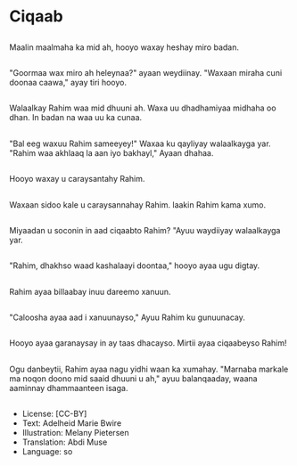 # Ciqaab

##
Maalin maalmaha ka mid ah, hooyo waxay heshay miro badan.

##
"Goormaa wax miro ah heleynaa?" ayaan weydiinay. "Waxaan miraha cuni doonaa caawa," ayay tiri hooyo.

##
Walaalkay Rahim waa mid dhuuni ah. Waxa uu dhadhamiyaa midhaha oo dhan. In badan na waa uu ka cunaa.

##
"Bal eeg waxuu Rahim sameeyey!" Waxaa ku qayliyay walaalkayga yar. "Rahim waa akhlaaq la aan iyo bakhayl," Ayaan dhahaa.

##
Hooyo waxay u caraysantahy Rahim.

##
Waxaan sidoo kale u caraysannahay Rahim. laakin Rahim kama xumo.

##
Miyaadan u soconin in aad ciqaabto Rahim? "Ayuu waydiiyay walaalkayga yar.

##
"Rahim, dhakhso waad kashalaayi doontaa," hooyo ayaa ugu digtay.

##
Rahim ayaa billaabay inuu dareemo xanuun.

##
"Caloosha ayaa aad i xanuunayso," Ayuu Rahim ku gunuunacay.

##
Hooyo ayaa garanaysay in ay taas dhacayso. Mirtii ayaa ciqaabeyso Rahim!

##
Ogu danbeytii, Rahim ayaa nagu yidhi waan ka xumahay. "Marnaba markale ma noqon doono mid saaid dhuuni u ah," ayuu balanqaaday, waana aaminnay dhammaanteen isaga.

##
* License: [CC-BY]
* Text: Adelheid Marie Bwire
* Illustration: Melany Pietersen
* Translation: Abdi Muse
* Language: so
